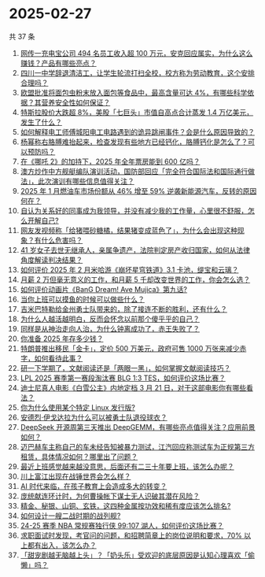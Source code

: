 # 2025-02-27

共 37 条

<!-- BEGIN ZHIHUVIDEO -->
<!-- 最后更新时间 Thu Feb 27 2025 02:21:13 GMT+0800 (China Standard Time) -->
1. [网传一充电宝公司 494 名员工收入超 100 万元，安克回应属实，为什么这么赚钱？产品有哪些亮点？](https://www.zhihu.com/question/13361875678)
1. [四川一中学辞退清洁工，让学生轮流打扫全校，校方称为劳动教育，这个安排合理吗？](https://www.zhihu.com/question/13368712566)
1. [欧盟批准将面包虫粉末放入面包等食品中，最高含量可达 4%，有哪些科学依据？其营养安全性如何保证？](https://www.zhihu.com/question/13397318427)
1. [特斯拉股价大跌超 8%，美股「七巨头」市值自高点合计蒸发 1.4 万亿美元，发生了什么？](https://www.zhihu.com/question/13418352197)
1. [如何解释电工师傅城阳电工电路遇到的诡异跳闸事件？会是什么原因导致的？](https://www.zhihu.com/question/13136039620)
1. [杨幂称右胳膊难抬起来，检查发现有些地方已经钙化，胳膊钙化是怎么了？可以预防吗？](https://www.zhihu.com/question/13360489549)
1. [在《哪吒 2》的加持下，2025 年全年票房能到 600 亿吗？](https://www.zhihu.com/question/13374949649)
1. [澳方炒作中方舰艇编队演训活动，国防部回应「完全符合国际法和国际通行做法」，此次演训有哪些信息值得关注？](https://www.zhihu.com/question/13426812920)
1. [2025 年 1 月燃油车市场份额从 46% 增至 59% 逆袭新能源汽车，反转的原因何在？](https://www.zhihu.com/question/13290318683)
1. [自认为关系好的同事成为我领导，并没有减少我的工作量，心里很不舒服，怎么开解自己?](https://www.zhihu.com/question/13184489509)
1. [网友发视频称「给猪喂砂糖橘，结果猪变成蓝色了」，为什么会出现这种现象？有什么危害吗？](https://www.zhihu.com/question/12907781487)
1. [41 岁女子去世无继承人，亲属争遗产，法院判定房产收归国家，如何从法律角度解读判决结果？](https://www.zhihu.com/question/9927598964)
1. [如何评价 2025 年 2 月米哈游《崩坏星穹铁道》3.1 卡池，缇宝和云璃？](https://www.zhihu.com/question/13360414527)
1. [月薪 2 万但毫无意义的工作，和月薪 5 千却改变世界的工作，你会怎么选？](https://www.zhihu.com/question/11289645878)
1. [如何评价动画片《BanG Dream! Ave Mujica》第九话?](https://www.zhihu.com/question/12185745265)
1. [当你上班可以摸鱼的时候可以做些什么？](https://www.zhihu.com/question/365629693)
1. [吉米巴特勒给金州勇士队带来的，除了接连不断的胜利，还有什么？](https://www.zhihu.com/question/12219006998)
1. [为什么人越活越明白，反而会怀念以前那个傻乎乎的自己？](https://www.zhihu.com/question/13270351557)
1. [同样是从神治走向人治，为什么钟离成功了，赤王失败了？](https://www.zhihu.com/question/11921600823)
1. [你准备 2025 年存多少钱？](https://www.zhihu.com/question/9603330898)
1. [特朗普推出移民「金卡」，定价 500 万美元，政府可售 1000 万张来减少赤字，如何看待此事？](https://www.zhihu.com/question/13443179638)
1. [研一下学期了，文献阅读还是「两眼一黑」，如何掌握文献阅读技巧？](https://www.zhihu.com/question/12028356225)
1. [LPL 2025 赛季第一赛段淘汰赛 BLG 1:3 TES，如何评价这场比赛？](https://www.zhihu.com/question/13444538685)
1. [迪士尼真人电影《白雪公主》内地定档 3 月 21 日，对于这部电影你有哪些看法？](https://www.zhihu.com/question/13202078431)
1. [你为什么使用某个特定 Linux 发行版?](https://www.zhihu.com/question/557572528)
1. [安德烈·伊戈达拉为什么可以被勇士队退役球衣？](https://www.zhihu.com/question/13233518538)
1. [DeepSeek 开源周第三天推出 DeepGEMM，有哪些亮点值得关注？应用前景如何？](https://www.zhihu.com/question/13401662682)
1. [迈巴赫车主称自己的车未经告知被暴力测试，江汽回应称测试车为正规第三方租赁，具体情况如何？哪里出了问题？](https://www.zhihu.com/question/13379528435)
1. [最近上班感觉越来越没意思，后面还有二三十年要上班，该怎么办呢？](https://www.zhihu.com/question/5703257394)
1. [川上富江出现在战锤世界会怎么样？](https://www.zhihu.com/question/616020349)
1. [AI 时代来临，在孩子教育上会造成多大的转变？](https://www.zhihu.com/question/12645990615)
1. [庞统献连环计时，为何曹操帐下谋士无人识破其潜在风险？](https://www.zhihu.com/question/6493061656)
1. [精金、秘银、山铜、玄铁，这四种金属按功效和稀有度应该怎么排名?](https://www.zhihu.com/question/8720739947)
1. [如何设计一艘二战时期的战列舰?](https://www.zhihu.com/question/667183376)
1. [24-25 赛季 NBA 常规赛独行侠 99:107 湖人，如何评价这场比赛？](https://www.zhihu.com/question/13413593570)
1. [求职面试时发现，考官问的问题，和招聘简章上的岗位说明和要求，70% 以上都有出入，该怎么办？](https://www.zhihu.com/question/13167958363)
1. [「甜宠剧越无脑越上头」？「奶头乐」受欢迎的底层原因是认知心理喜欢「偷懒」吗？](https://www.zhihu.com/question/13321414133)
<!-- END ZHIHUVIDEO -->
